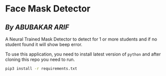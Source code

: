 # Face Mask Detector

## _By ABUBAKAR ARIF_

A Neural Trained Mask Detector to detect for 1 or more students and if no student found it will show beep error.

To use this application, you need to install latest version of `python` and after cloning this repo you need to run.

```sh
pip3 install -r requirements.txt
```
